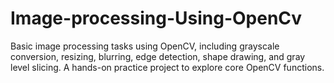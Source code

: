 # Image-processing-Using-OpenCv
Basic image processing tasks using OpenCV, including grayscale conversion, resizing, blurring, edge detection, shape drawing, and gray level slicing. A hands-on practice project to explore core OpenCV functions.
